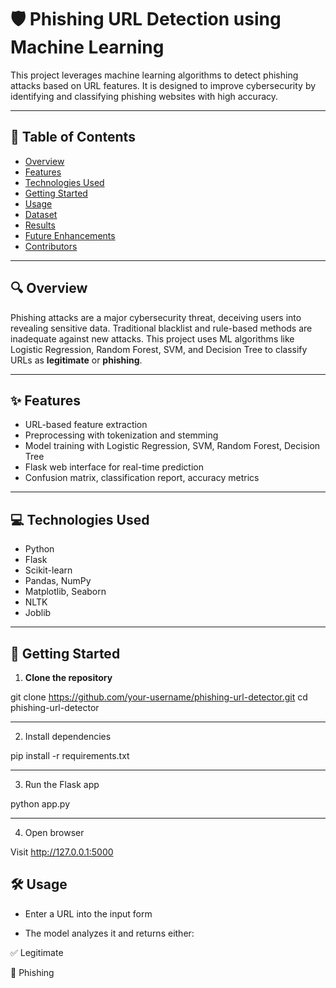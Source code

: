 # 🛡️ Phishing URL Detection using Machine Learning

This project leverages machine learning algorithms to detect phishing attacks based on URL features. It is designed to improve cybersecurity by identifying and classifying phishing websites with high accuracy.

---

## 📘 Table of Contents

- [Overview](#overview)
- [Features](#features)
- [Technologies Used](#technologies-used)
- [Getting Started](#getting-started)
- [Usage](#usage)
- [Dataset](#dataset)
- [Results](#results)
- [Future Enhancements](#future-enhancements)
- [Contributors](#contributors)

---

## 🔍 Overview

Phishing attacks are a major cybersecurity threat, deceiving users into revealing sensitive data. Traditional blacklist and rule-based methods are inadequate against new attacks. This project uses ML algorithms like Logistic Regression, Random Forest, SVM, and Decision Tree to classify URLs as **legitimate** or **phishing**.

---

## ✨ Features

- URL-based feature extraction
- Preprocessing with tokenization and stemming
- Model training with Logistic Regression, SVM, Random Forest, Decision Tree
- Flask web interface for real-time prediction
- Confusion matrix, classification report, accuracy metrics

---

## 💻 Technologies Used

- Python
- Flask
- Scikit-learn
- Pandas, NumPy
- Matplotlib, Seaborn
- NLTK
- Joblib

---

## 🚀 Getting Started

1. **Clone the repository**  

git clone https://github.com/your-username/phishing-url-detector.git
cd phishing-url-detector

 ---
 
2. Install dependencies

pip install -r requirements.txt

---

3. Run the Flask app

python app.py

---

4. Open browser

Visit http://127.0.0.1:5000 

## 🛠 Usage

- Enter a URL into the input form

- The model analyzes it and returns either:

✅ Legitimate

🚫 Phishing








